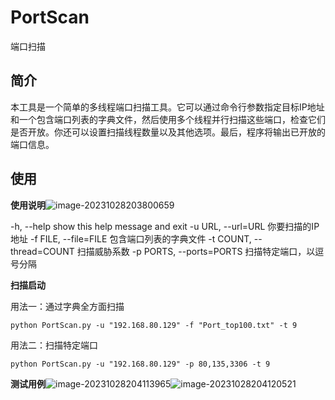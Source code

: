 # PortScan

端口扫描

## 简介

本工具是一个简单的多线程端口扫描工具。它可以通过命令行参数指定目标IP地址和一个包含端口列表的字典文件，然后使用多个线程并行扫描这些端口，检查它们是否开放。你还可以设置扫描线程数量以及其他选项。最后，程序将输出已开放的端口信息。

## 使用

**使用说明**![image-20231028203800659](C:\Users\luo\AppData\Roaming\Typora\typora-user-images\image-20231028203800659.png)

  -h, --help                                    show this help message and exit
  -u URL, --url=URL                     你要扫描的IP地址
  -f FILE, --file=FILE                      包含端口列表的字典文件
  -t COUNT, --thread=COUNT    扫描威胁系数
  -p PORTS, --ports=PORTS        扫描特定端口，以逗号分隔

**扫描启动**

用法一：通过字典全方面扫描

```
python PortScan.py -u "192.168.80.129" -f "Port_top100.txt" -t 9
```

用法二：扫描特定端口

```
python PortScan.py -u "192.168.80.129" -p 80,135,3306 -t 9
```

**测试用例**![image-20231028204113965](C:\Users\luo\AppData\Roaming\Typora\typora-user-images\image-20231028204113965.png)![image-20231028204120521](C:\Users\luo\AppData\Roaming\Typora\typora-user-images\image-20231028204120521.png)